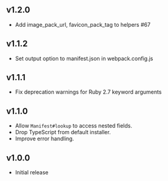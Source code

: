 ## v1.2.0

- Add image_pack_url, favicon_pack_tag to helpers #67

## v1.1.2

- Set output option to manifest.json in webpack.config.js

## v1.1.1

- Fix deprecation warnings for Ruby 2.7 keyword arguments

## v1.1.0

- Allow `Manifest#lookup` to access nested fields.
- Drop TypeScript from default installer.
- Improve error handling.

## v1.0.0

- Initial release
